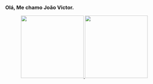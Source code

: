 ### Olá, Me chamo João Victor.

<div align="center">
  <a href="https://github.com/htjoao">
  <img height="200em" src="https://github-readme-stats.vercel.app/api?username=htjoao&show_icons=true&theme=github_dark&include_all_commits=true&count_private=true"/>
  <img height="200em" src="https://github-readme-stats.vercel.app/api/top-langs/?username=htjoao&layout=compact&langs_count=7&theme=github_dark"/>
</div>
